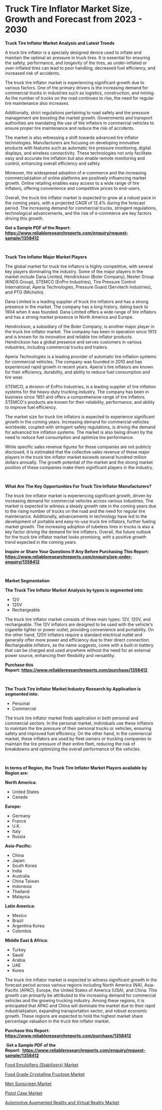 <p><h1>Truck Tire Inflator Market Size, Growth and Forecast from 2023 - 2030</h1></p><p><strong>Truck Tire Inflator Market Analysis and Latest Trends</strong></p>
<p><p>A truck tire inflator is a specially designed device used to inflate and maintain the optimal air pressure in truck tires. It is essential for ensuring the safety, performance, and longevity of the tires, as under-inflated or over-inflated tires can lead to poor handling, decreased fuel efficiency, and increased risk of accidents.</p><p>The truck tire inflator market is experiencing significant growth due to various factors. One of the primary drivers is the increasing demand for commercial trucks in industries such as logistics, construction, and mining. As the number of trucks on the road continues to rise, the need for regular tire maintenance also increases.</p><p>Additionally, strict regulations pertaining to road safety and tire pressure management are boosting the market growth. Governments and transport authorities are mandating the use of tire inflators in commercial vehicles to ensure proper tire maintenance and reduce the risk of accidents.</p><p>The market is also witnessing a shift towards advanced tire inflator technologies. Manufacturers are focusing on developing innovative products with features such as automatic tire pressure monitoring, digital displays, and wireless connectivity. These technologies not only facilitate easy and accurate tire inflation but also enable remote monitoring and control, enhancing overall efficiency and safety.</p><p>Moreover, the widespread adoption of e-commerce and the increasing commercialization of online platforms are positively influencing market growth. Online retailing enables easy access to a wide range of tire inflators, offering convenience and competitive prices to end-users.</p><p>Overall, the truck tire inflator market is expected to grow at a robust pace in the coming years, with a projected CAGR of 12.4% during the forecast period. The increasing demand for commercial trucks, stringent regulations, technological advancements, and the rise of e-commerce are key factors driving this growth.</p></p>
<p><strong>Get a Sample PDF of the Report:&nbsp; <a href="https://www.reliableresearchreports.com/enquiry/request-sample/1358412">https://www.reliableresearchreports.com/enquiry/request-sample/1358412</a></strong></p>
<p>&nbsp;</p>
<p><strong>Truck Tire Inflator Major Market Players</strong></p>
<p><p>The global market for truck tire inflators is highly competitive, with several key players dominating the industry. Some of the major players in the market include Dana Limited, Hendrickson (Boler Company), Nexter Group (KNDS Group), STEMCO (EnPro Industries), Tire Pressure Control International, Aperia Technologies, Pressure Guard (Servitech Industries), and PTG (Michelin).</p><p>Dana Limited is a leading supplier of truck tire inflators and has a strong presence in the market. The company has a long history, dating back to 1904 when it was founded. Dana Limited offers a wide range of tire inflators and has a strong market presence in North America and Europe.</p><p>Hendrickson, a subsidiary of the Boler Company, is another major player in the truck tire inflator market. The company has been in operation since 1913 and is known for its innovative and reliable tire inflator products. Hendrickson has a global presence and serves customers in various industries, including commercial trucks and trailers.</p><p>Aperia Technologies is a leading provider of automatic tire inflation systems for commercial vehicles. The company was founded in 2010 and has experienced rapid growth in recent years. Aperia's tire inflators are known for their efficiency, durability, and ability to reduce fuel consumption and tire wear.</p><p>STEMCO, a division of EnPro Industries, is a leading supplier of tire inflation systems for the heavy-duty trucking industry. The company has been in business since 1951 and offers a comprehensive range of tire inflators. STEMCO's products are known for their reliability, performance, and ability to improve fuel efficiency.</p><p>The market size for truck tire inflators is expected to experience significant growth in the coming years. Increasing demand for commercial vehicles worldwide, coupled with stringent safety regulations, is driving the demand for advanced tire inflation systems. The market is also being driven by the need to reduce fuel consumption and optimize tire performance.</p><p>While specific sales revenue figures for these companies are not publicly disclosed, it is estimated that the collective sales revenue of these major players in the truck tire inflator market exceeds several hundred million dollars annually. The growth potential of the market and the strong market position of these companies make them significant players in the industry.</p></p>
<p>&nbsp;</p>
<p><strong>What Are The Key Opportunities For Truck Tire Inflator Manufacturers?</strong></p>
<p><p>The truck tire inflator market is experiencing significant growth, driven by increasing demand for commercial vehicles across various industries. The market is expected to witness a steady growth rate in the coming years due to the rising number of trucks on the road and the need for regular tire maintenance. Additionally, advancements in technology have led to the development of portable and easy-to-use truck tire inflators, further fueling market growth. The increasing adoption of tubeless tires in trucks is also a key factor driving the demand for tire inflators. Overall, the future outlook for the truck tire inflator market looks promising, with a positive growth trend expected in the coming years.</p></p>
<p><strong>Inquire or Share Your Questions If Any Before Purchasing This Report: <a href="https://www.reliableresearchreports.com/enquiry/pre-order-enquiry/1358412">https://www.reliableresearchreports.com/enquiry/pre-order-enquiry/1358412</a></strong></p>
<p>&nbsp;</p>
<p><strong>Market Segmentation</strong></p>
<p><strong>The Truck Tire Inflator Market Analysis by types is segmented into:</strong></p>
<p><ul><li>12V</li><li>120V</li><li>Rechargeable</li></ul></p>
<p><p>The truck tire inflator market consists of three main types: 12V, 120V, and rechargeable. The 12V inflators are designed to be used with the vehicle's cigarette lighter or power outlet, providing convenience and portability. On the other hand, 120V inflators require a standard electrical outlet and generally offer more power and efficiency due to their direct connection. Rechargeable inflators, as the name suggests, come with a built-in battery that can be charged and used anywhere without the need for an external power source, enhancing their flexibility and versatility.</p></p>
<p><strong>Purchase this Report:&nbsp;<a href="https://www.reliableresearchreports.com/purchase/1358412">https://www.reliableresearchreports.com/purchase/1358412</a></strong></p>
<p>&nbsp;</p>
<p><strong>The Truck Tire Inflator Market Industry Research by Application is segmented into:</strong></p>
<p><ul><li>Personal</li><li>Commercial</li></ul></p>
<p><p>The truck tire inflator market finds application in both personal and commercial sectors. In the personal market, individuals use these inflators to maintain the tire pressure of their personal trucks or vehicles, ensuring safety and improved fuel efficiency. On the other hand, in the commercial market, these inflators are used by fleet owners or trucking companies to maintain the tire pressure of their entire fleet, reducing the risk of breakdowns and optimizing the overall performance of the vehicles.</p></p>
<p>&nbsp;</p>
<p><strong>In terms of Region, the Truck Tire Inflator Market Players available by Region are:</strong></p>
<p>
    <p> <strong> North America: </strong>
        <ul>
            <li>United States</li>
            <li>Canada</li>
        </ul>
        </p> 
    <p> <strong> Europe: </strong>
        <ul>
            <li>Germany</li>
            <li>France</li>
            <li>U.K.</li>
            <li>Italy</li>
            <li>Russia</li>
        </ul>
        </p> 
    <p> <strong> Asia-Pacific: </strong>
        <ul>
            <li>China</li>
            <li>Japan</li>
            <li>South Korea</li>
            <li>India</li>
            <li>Australia</li>
            <li>China Taiwan</li>
            <li>Indonesia</li>
            <li>Thailand</li>
            <li>Malaysia</li>
        </ul>
        </p> 
    <p> <strong> Latin America: </strong>
        <ul>
            <li>Mexico</li>
            <li>Brazil</li>
            <li>Argentina Korea</li>
            <li>Colombia</li>
        </ul>
        </p> 
    <p> <strong> Middle East & Africa: </strong>
        <ul>
            <li>Turkey</li>
            <li>Saudi</li>
            <li>Arabia</li>
            <li>UAE</li>
            <li>Korea</li>
        </ul>
    </p>
    </p>
<p><p>The truck tire inflator market is expected to witness significant growth in the forecast period across various regions including North America (NA), Asia-Pacific (APAC), Europe, the United States of America (USA), and China. This growth can primarily be attributed to the increasing demand for commercial vehicles and the growing trucking industry. Among these regions, it is anticipated that APAC and China will dominate the market due to their rapid industrialization, expanding transportation sector, and robust economic growth. These regions are expected to hold the highest market share percentage valuation in the truck tire inflator market.</p></p>
<p><strong>Purchase this Report: <a href="https://www.reliableresearchreports.com/purchase/1358412">https://www.reliableresearchreports.com/purchase/1358412</a></strong></p>
<p>&nbsp;<strong>Get a Sample PDF of the Report:&nbsp;&nbsp;<a href="https://www.reliableresearchreports.com/enquiry/request-sample/1358412">https://www.reliableresearchreports.com/enquiry/request-sample/1358412</a></strong></p>
<p><strong></strong></p>
<p><p><a href="https://www.linkedin.com/pulse/food-emulsifiers-stabilizers-market-research-report-provides-thorough-jscfe/">Food Emulsifiers (Stabilizers) Market</a></p><p><a href="https://www.linkedin.com/pulse/food-grade-crystalline-fructose-market-share-amp-new-trends-wf3ie/">Food Grade Crystalline Fructose Market</a></p><p><a href="https://medium.com/@brendajames1938/men-sunscreen-market-size-cagr-trends-2024-2030-3bfa58a89a21">Men Sunscreen Market</a></p><p><a href="https://medium.com/@marieriley2012/pistol-case-market-insights-into-market-cagr-market-trends-and-growth-strategies-c081f8170924">Pistol Case Market</a></p><p><a href="https://github.com/rahu1501/Market-Research-Report-List-1/blob/main/automotive-augmented-reality-and-virtual-reality-market.md">Automotive Augmented Reality and Virtual Reality Market</a></p></p>